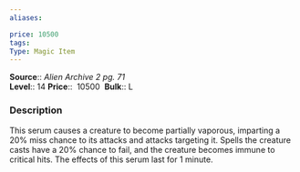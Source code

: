 ```yaml
---
aliases: 

price: 10500 
tags: 
Type: Magic Item
---
```

**Source**:: _Alien Archive 2 pg. 71_  
**Level**:: 14
**Price**::  10500 
**Bulk**:: L

### Description

This serum causes a creature to become partially vaporous, imparting a 20% miss chance to its attacks and attacks targeting it. Spells the creature casts have a 20% chance to fail, and the creature becomes immune to critical hits. The effects of this serum last for 1 minute.

